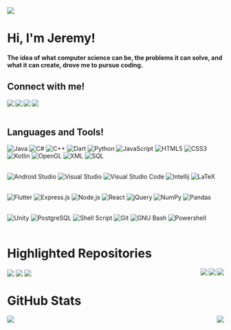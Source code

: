 <img src="https://github.com/Jeremy-Mohammed/Jeremy-Mohammed/blob/main/JeremyMohammed.png"/>

# Hi, I'm Jeremy!

#### The idea of what computer science can be, the problems it can solve, and what it can create, drove me to pursue coding.


## Connect with me!
<a href ="https://www.linkedin.com/in/jeremy-mohammed/">
     <img align="left"
          src = "https://img.shields.io/badge/LinkedIn-0077B5?style=for-the-badge&logo=linkedin&logoColor=white"/></a>
<a href = mailto:jeremy_mohammed@outlook.com >
     <img align="left"
          src = "https://img.shields.io/badge/Microsoft_Outlook-0078D4?style=for-the-badge&logo=microsoft-outlook&logoColor=white"/></a>
<a href ="https://github.com/Jeremy-Mohammed">
     <img align="left"
          src = "https://img.shields.io/badge/GitHub-100000?style=for-the-badge&logo=github&logoColor=white"/></a>
<a href ="https://jeremymohammed.ca/">
     <img align="left"
          src = "https://img.shields.io/badge/Personal%20Website-333333?style=for-the-badge&logo=chipperci"/></a>
<br/><br/>

## Languages and Tools!
![Java](https://img.shields.io/badge/Java-ED8B00?style=for-the-badge&logo=java&logoColor=white)
![C#](https://img.shields.io/badge/C%23-239120?style=for-the-badge&logo=c-sharp&logoColor=white)
![C++](https://img.shields.io/badge/C%2B%2B-00599C?style=for-the-badge&logo=c%2B%2B&logoColor=white)
![Dart](https://img.shields.io/badge/Dart-0175C2?style=for-the-badge&logo=dart&logoColor=white)
![Python](https://img.shields.io/badge/Python-14354C?style=for-the-badge&logo=python&logoColor=white)
![JavaScript](https://img.shields.io/badge/JavaScript-323330?style=for-the-badge&logo=javascript&logoColor=F7DF1E)
![HTML5](https://img.shields.io/badge/HTML5-E34F26?style=for-the-badge&logo=html5&logoColor=white)
![CSS3](https://img.shields.io/badge/CSS3-1572B6?style=for-the-badge&logo=css3&logoColor=white)
![Kotlin](https://img.shields.io/badge/Kotlin-0095D5?&style=for-the-badge&logo=kotlin&logoColor=white)
![OpenGL](https://img.shields.io/badge/OpenGL-%23FFFFFF.svg?style=for-the-badge&logo=opengl)
![XML](https://img.shields.io/badge/XML-333333?style=for-the-badge&logo=chipperci)
![SQL](https://img.shields.io/badge/SQL-111111?style=for-the-badge&logo=chipperci)
<br/><br/>

![Android Studio](https://img.shields.io/badge/Android_Studio-3DDC84?style=for-the-badge&logo=android-studio&logoColor=white)
![Visual Studio](https://img.shields.io/badge/Visual_Studio-5C2D91?style=for-the-badge&logo=visual%20studio&logoColor=white)
![Visual Studio Code](https://img.shields.io/badge/Visual_Studio_Code-0078D4?style=for-the-badge&logo=visual%20studio%20code&logoColor=white)
![Intellij](https://img.shields.io/badge/IntelliJ_IDEA-000000.svg?style=for-the-badge&logo=intellij-idea&logoColor=white)
![LaTeX](https://img.shields.io/badge/latex-%23008080.svg?style=for-the-badge&logo=latex&logoColor=white)
<br/><br/>

![Flutter](https://img.shields.io/badge/Flutter-02569B?style=for-the-badge&logo=flutter&logoColor=white)
![Express.js](https://img.shields.io/badge/express.js-%23404d59.svg?style=for-the-badge&logo=express&logoColor=%2361DAFB)
![Node,js](https://img.shields.io/badge/node.js-6DA55F?style=for-the-badge&logo=node.js&logoColor=white)
![React](https://img.shields.io/badge/react-%2320232a.svg?style=for-the-badge&logo=react&logoColor=%2361DAFB)
![jQuery](https://img.shields.io/badge/jQuery-0769AD?style=for-the-badge&logo=jquery&logoColor=white)
![NumPy](https://img.shields.io/badge/numpy-%23013243.svg?style=for-the-badge&logo=numpy&logoColor=white)
![Pandas](https://img.shields.io/badge/pandas-%23150458.svg?style=for-the-badge&logo=pandas&logoColor=white)
<br/><br/>

![Unity](https://img.shields.io/badge/Unity-100000?style=for-the-badge&logo=unity&logoColor=white)
![PostgreSQL](https://img.shields.io/badge/PostgreSQL-316192?style=for-the-badge&logo=postgresql&logoColor=white)
![Shell Script](https://img.shields.io/badge/Shell_Script-121011?style=for-the-badge&logo=gnu-bash&logoColor=white)
![Git](https://img.shields.io/badge/GIT-E44C30?style=for-the-badge&logo=git&logoColor=white)
![GNU Bash](https://img.shields.io/badge/GNU%20Bash-4EAA25?style=for-the-badge&logo=GNU%20Bash&logoColor=white)
![Powershell](https://img.shields.io/badge/powershell-5391FE?style=for-the-badge&logo=powershell&logoColor=white)
<br/><br/>

# Highlighted Repositories
<a href="https://github.com/Jeremy-Mohammed/Chat-Server">
     <img align="right" 
          src="https://github-readme-stats.vercel.app/api/pin/?username=Jeremy-Mohammed&repo=Chat-Server&theme=tokyonight&card_width=330"/></a>
<a href="https://github.com/Jeremy-Mohammed/WeatherComm">
     <img align="center" 
          src="https://github-readme-stats.vercel.app/api/pin/?username=Jeremy-Mohammed&repo=WeatherComm&theme=tokyonight&card_width=330"/></a>
<a href="https://github.com/Jeremy-Mohammed/Food4Cause">
     <img align="center" 
          src="https://github-readme-stats.vercel.app/api/pin/?username=Jeremy-Mohammed&repo=Food4Cause&theme=tokyonight&card_width=330"/></a>
<a href="https://github.com/Jeremy-Mohammed/Spam-Detection">
     <img align="right" 
          src="https://github-readme-stats.vercel.app/api/pin/?username=Jeremy-Mohammed&repo=Spam-Detection&theme=tokyonight&card_width=330"/></a>
<a href="https://github.com/Jeremy-Mohammed/Website">
     <img align="center"
          src="https://github-readme-stats.vercel.app/api/pin/?username=Jeremy-Mohammed&repo=Website&theme=tokyonight&card_width=330"/></a>
<a href="https://github.com/Jeremy-Mohammed/Movie-Database">
     <img align="right"
          src="https://github-readme-stats.vercel.app/api/pin/?username=Jeremy-Mohammed&repo=Movie-Database&theme=tokyonight&card_width=330"/></a>


# GitHub Stats

<img align="right" src="https://github-readme-stats.vercel.app/api/top-langs/?username=Jeremy-Mohammed&layout=compact&theme=tokyonight&hide=roff&langs_count=6&card_width=240"/>
<img align="center" src="https://github-readme-stats.vercel.app/api?username=Jeremy-Mohammed&show_icons=true&theme=tokyonight&hide=prs&card_width=10"/>
